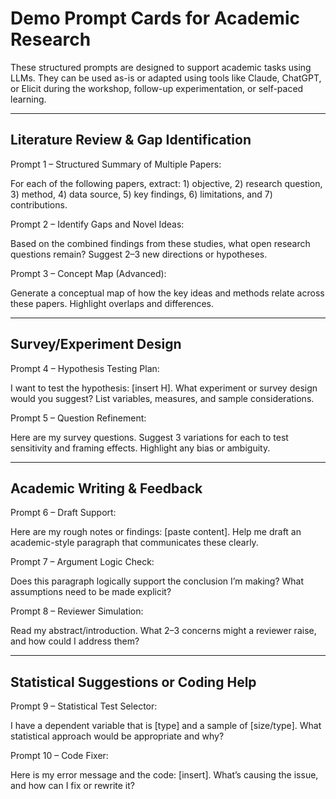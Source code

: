 # Demo Prompt Cards for Academic Research

These structured prompts are designed to support academic tasks using LLMs. 
They can be used as-is or adapted using tools like Claude, ChatGPT, or Elicit during the workshop, follow-up experimentation, or self-paced learning.

---

## Literature Review & Gap Identification

Prompt 1 – Structured Summary of Multiple Papers:

For each of the following papers, extract: 1) objective, 2) research question, 3) method, 4) data source, 5) key findings, 6) limitations, and 7) contributions.

Prompt 2 – Identify Gaps and Novel Ideas:

Based on the combined findings from these studies, what open research questions remain? Suggest 2–3 new directions or hypotheses.

Prompt 3 – Concept Map (Advanced):

Generate a conceptual map of how the key ideas and methods relate across these papers. Highlight overlaps and differences.

---

## Survey/Experiment Design

Prompt 4 – Hypothesis Testing Plan:

I want to test the hypothesis: [insert H]. What experiment or survey design would you suggest? List variables, measures, and sample considerations.

Prompt 5 – Question Refinement:

Here are my survey questions. Suggest 3 variations for each to test sensitivity and framing effects. Highlight any bias or ambiguity.

---

## Academic Writing & Feedback

Prompt 6 – Draft Support:

Here are my rough notes or findings: [paste content]. Help me draft an academic-style paragraph that communicates these clearly.

Prompt 7 – Argument Logic Check:

Does this paragraph logically support the conclusion I’m making? What assumptions need to be made explicit?

Prompt 8 – Reviewer Simulation:

Read my abstract/introduction. What 2–3 concerns might a reviewer raise, and how could I address them?

---

## Statistical Suggestions or Coding Help

Prompt 9 – Statistical Test Selector:

I have a dependent variable that is [type] and a sample of [size/type]. What statistical approach would be appropriate and why?

Prompt 10 – Code Fixer:

Here is my error message and the code: [insert]. What’s causing the issue, and how can I fix or rewrite it?
